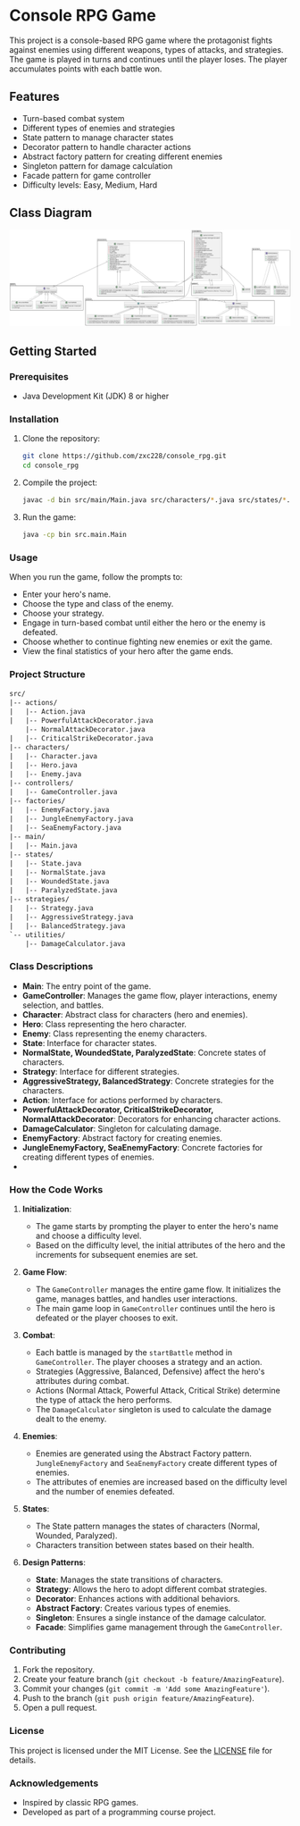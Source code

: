 # Console RPG Game

This project is a console-based RPG game where the protagonist fights against enemies using different weapons, types of attacks, and strategies. The game is played in turns and continues until the player loses. The player accumulates points with each battle won.

## Features

- Turn-based combat system
- Different types of enemies and strategies
- State pattern to manage character states
- Decorator pattern to handle character actions
- Abstract factory pattern for creating different enemies
- Singleton pattern for damage calculation
- Facade pattern for game controller
- Difficulty levels: Easy, Medium, Hard

## Class Diagram

![Class Diagram](out/src/diagram/diagram.png)

## Getting Started

### Prerequisites

- Java Development Kit (JDK) 8 or higher

### Installation

1. Clone the repository:
    ```sh
    git clone https://github.com/zxc228/console_rpg.git
    cd console_rpg
    ```

2. Compile the project:
    ```sh
    javac -d bin src/main/Main.java src/characters/*.java src/states/*.java src/strategies/*.java src/actions/*.java src/factories/*.java src/controllers/*.java src/utilities/*.java
    ```

3. Run the game:
    ```sh
    java -cp bin src.main.Main
    ```

### Usage

When you run the game, follow the prompts to:

- Enter your hero's name.
- Choose the type and class of the enemy.
- Choose your strategy.
- Engage in turn-based combat until either the hero or the enemy is defeated.
- Choose whether to continue fighting new enemies or exit the game.
- View the final statistics of your hero after the game ends.

### Project Structure
```
src/
|-- actions/
|   |-- Action.java
|   |-- PowerfulAttackDecorator.java
    |-- NormalAttackDecorator.java
|   |-- CriticalStrikeDecorator.java
|-- characters/
|   |-- Character.java
|   |-- Hero.java
|   |-- Enemy.java
|-- controllers/
|   |-- GameController.java
|-- factories/
|   |-- EnemyFactory.java
|   |-- JungleEnemyFactory.java
|   |-- SeaEnemyFactory.java
|-- main/
|   |-- Main.java
|-- states/
|   |-- State.java
|   |-- NormalState.java
|   |-- WoundedState.java
|   |-- ParalyzedState.java
|-- strategies/
|   |-- Strategy.java
|   |-- AggressiveStrategy.java
|   |-- BalancedStrategy.java
`-- utilities/
    |-- DamageCalculator.java
```

### Class Descriptions

- **Main**: The entry point of the game.
- **GameController**: Manages the game flow, player interactions, enemy selection, and battles.
- **Character**: Abstract class for characters (hero and enemies).
- **Hero**: Class representing the hero character.
- **Enemy**: Class representing the enemy characters.
- **State**: Interface for character states.
- **NormalState, WoundedState, ParalyzedState**: Concrete states of characters.
- **Strategy**: Interface for different strategies.
- **AggressiveStrategy, BalancedStrategy**: Concrete strategies for the characters.
- **Action**: Interface for actions performed by characters.
- **PowerfulAttackDecorator, CriticalStrikeDecorator, NormalAttackDecorator**: Decorators for enhancing character actions.
- **DamageCalculator**: Singleton for calculating damage.
- **EnemyFactory**: Abstract factory for creating enemies.
- **JungleEnemyFactory, SeaEnemyFactory**: Concrete factories for creating different types of enemies.
- 
### How the Code Works

1. **Initialization**:
   - The game starts by prompting the player to enter the hero's name and choose a difficulty level.
   - Based on the difficulty level, the initial attributes of the hero and the increments for subsequent enemies are set.

2. **Game Flow**:
   - The `GameController` manages the entire game flow. It initializes the game, manages battles, and handles user interactions.
   - The main game loop in `GameController` continues until the hero is defeated or the player chooses to exit.

3. **Combat**:
   - Each battle is managed by the `startBattle` method in `GameController`. The player chooses a strategy and an action.
   - Strategies (Aggressive, Balanced, Defensive) affect the hero's attributes during combat.
   - Actions (Normal Attack, Powerful Attack, Critical Strike) determine the type of attack the hero performs.
   - The `DamageCalculator` singleton is used to calculate the damage dealt to the enemy.

4. **Enemies**:
   - Enemies are generated using the Abstract Factory pattern. `JungleEnemyFactory` and `SeaEnemyFactory` create different types of enemies.
   - The attributes of enemies are increased based on the difficulty level and the number of enemies defeated.

5. **States**:
   - The State pattern manages the states of characters (Normal, Wounded, Paralyzed).
   - Characters transition between states based on their health.

6. **Design Patterns**:
   - **State**: Manages the state transitions of characters.
   - **Strategy**: Allows the hero to adopt different combat strategies.
   - **Decorator**: Enhances actions with additional behaviors.
   - **Abstract Factory**: Creates various types of enemies.
   - **Singleton**: Ensures a single instance of the damage calculator.
   - **Facade**: Simplifies game management through the `GameController`.
   
### Contributing

1. Fork the repository.
2. Create your feature branch (`git checkout -b feature/AmazingFeature`).
3. Commit your changes (`git commit -m 'Add some AmazingFeature'`).
4. Push to the branch (`git push origin feature/AmazingFeature`).
5. Open a pull request.

### License

This project is licensed under the MIT License. See the [LICENSE](LICENSE) file for details.

### Acknowledgements

- Inspired by classic RPG games.
- Developed as part of a programming course project.
